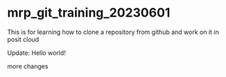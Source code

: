 # mrp_git_training_20230601
This is for learning how to clone a repository from github and work on it in posit cloud


Update: Hello world!

more changes